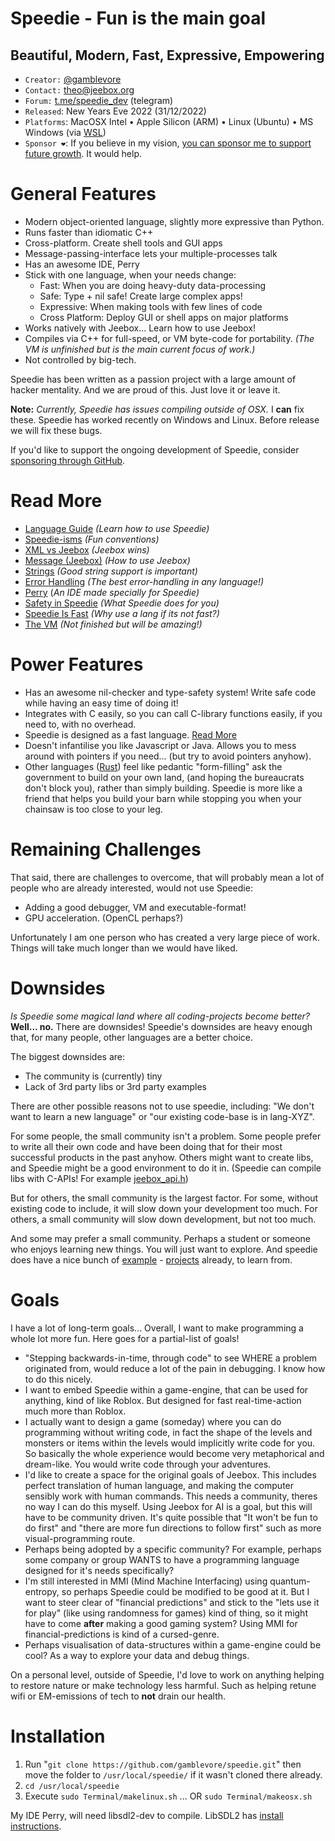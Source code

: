 
# Speedie - Fun is the main goal #
## Beautiful, Modern, Fast, Expressive, Empowering ##


* `Creator:` [@gamblevore](http://github.com/gamblevore/)
* `Contact:` [theo@jeebox.org](mailto:theo@jeebox.org)
* `Forum:` [t.me/speedie_dev](http://t.me/speedie_dev) (telegram)
* `Released`: New Years Eve 2022  (31/12/2022)
* `Platforms`: MacOSX Intel • Apple Silicon (ARM) • Linux (Ubuntu) • MS Windows (via [WSL](https://learn.microsoft.com/en-us/windows/wsl/install))
* `Sponsor ❤️`: If you believe in my vision, [you can sponsor me to support future growth](https://github.com/sponsors/gamblevore). It would help.


# General Features #
* Modern object-oriented language, slightly more expressive than Python.
* Runs faster than idiomatic C++
* Cross-platform. Create shell tools and GUI apps
* Message-passing-interface lets your multiple-processes talk
* Has an awesome IDE, Perry
* Stick with one language, when your needs change:
    * Fast: When you are doing heavy-duty data-processing
    * Safe: Type + nil safe! Create large complex apps!
    * Expressive: When making tools with few lines of code
    * Cross Platform: Deploy GUI or shell apps on major platforms
* Works natively with Jeebox... Learn how to use Jeebox!
* Compiles via C++ for full-speed, or VM byte-code for portability. _(The VM is unfinished but is the main current focus of work.)_
* Not controlled by big-tech.

Speedie has been written as a passion project with a large amount of hacker mentality. And we are proud of this. Just love it or leave it.

**Note:** _Currently, Speedie has issues compiling outside of OSX._ I **can** fix these. Speedie has worked recently on Windows and Linux. Before release we will fix these bugs.

If you'd like to support the ongoing development of Speedie, consider [sponsoring through GitHub](https://github.com/sponsors/gamblevore).


# Read More #
* [Language Guide](Documentation/LanguageGuide.md) _(Learn how to use Speedie)_
* [Speedie-isms](Documentation/isms.md) _(Fun conventions)_
* [XML vs Jeebox](Documentation/xml.md) _(Jeebox wins)_
* [Message (Jeebox)](Documentation/Jeebox.md) _(How to use Jeebox)_
* [Strings](Documentation/Strings.md) _(Good string support is important)_
* [Error Handling](Documentation/Errors.md) _(The best error-handling in any language!)_
* [Perry](Documentation/Perry.md) (_An IDE made specially for Speedie)_
* [Safety in Speedie](Documentation/Safety.md) _(What Speedie does for you)_
* [Speedie Is Fast](Documentation/Speed.md) _(Why use a lang if its not fast?)_
* [The VM](Documentation/VM.md) _(Not finished but will be amazing!)_


# Power Features #
* Has an awesome nil-checker and type-safety system! Write safe code while having an easy time of doing it!
* Integrates with C easily, so you can call C-library functions easily, if you need to, with no overhead.
* Speedie is designed as a fast language. [Read More](Documentation/Speed.md)
* Doesn't infantilise you like Javascript or Java. Allows you to mess around with pointers if you need... (but try to avoid pointers anyhow).
* Other languages ([Rust](Documentation/Comparisons.md)) feel like pedantic "form-filling" ask the government to build on your own land, (and hoping the bureaucrats don't block you), rather than simply building. Speedie is more like a friend that helps you build your barn while stopping you when your chainsaw is too close to your leg.


# Remaining Challenges #

That said, there are challenges to overcome, that will probably mean a lot of people who are already interested, would not use Speedie:

* Adding a good debugger, VM and executable-format!
* GPU acceleration. (OpenCL perhaps?)

Unfortunately I am one person who has created a very large piece of work. Things will take much longer than we would have liked.


# Downsides #
*Is Speedie some magical land where all coding-projects become better?* **Well... no.** There are downsides! Speedie's downsides are heavy enough that, for many people, other languages are a better choice.

The biggest downsides are:

* The community is (currently) tiny
* Lack of 3rd party libs or 3rd party examples

There are other possible reasons not to use speedie, including: "We don't want to learn a new language" or "our existing code-base is in lang-XYZ".
    
For some people, the small community isn't a problem. Some people prefer to write all their own code and have been doing that for their most successful products in the past anyhow. Others might want to create libs, and Speedie might be a good environment to do it in. (Speedie can compile libs with C-APIs! For example [jeebox_api.h](jeebox.scproj/Examples/jeebox_api.h))

But for others, the small community is the largest factor. For some, without existing code to include, it will slow down your development too much. For others, a small community will slow down development, but not too much.

And some may prefer a small community. Perhaps a student or someone who enjoys learning new things. You will just want to explore. And speedie does have a nice bunch of [example](Examples/) - [projects](GameExamples/) already, to learn from.



# Goals #
I have a lot of long-term goals... Overall, I want to make programming a whole lot more fun. Here goes for a partial-list of goals!

* "Stepping backwards-in-time, through code" to see WHERE a problem originated from, would reduce a lot of the pain in debugging. I know how to do this nicely.
* I want to embed Speedie within a game-engine, that can be used for anything, kind of like Roblox. But designed for fast real-time-action much more than Roblox.
* I actually want to design a game (someday) where you can do programming without writing code, in fact the shape of the levels and monsters or items within the levels would implicitly write code for you. So basically the whole experience would become very metaphorical and dream-like. You would write code through your adventures.
* I'd like to create a space for the original goals of Jeebox. This includes perfect translation of human language, and making the computer sensibly work with human commands. This needs a community, theres no way I can do this myself. Using Jeebox for AI is a goal, but this will have to be community driven. It's quite possible that "It won't be fun to do first" and "there are more fun directions to follow first" such as more visual-programming route.
* Perhaps being adopted by a specific community? For example, perhaps some company or group WANTS to have a programming language designed for it's needs specifically?
* I'm still interested in MMI (Mind Machine Interfacing) using quantum-entropy, so perhaps Speedie could be modified to be good at it. But I want to steer clear of "financial predictions" and stick to the "lets use it for play" (like using randomness for games) kind of thing, so it might have to come **after** making a good gaming system? Using MMI for financial-predictions is kind of a cursed-genre.
* Perhaps visualisation of data-structures within a game-engine could be cool? As a way to explore your data and debug things.

On a personal level, outside of Speedie, I'd love to work on anything helping to restore nature or make technology less harmful. Such as helping retune wifi or EM-emissions of tech to **not** drain our health.


# Installation #

1. Run "`git clone https://github.com/gamblevore/speedie.git`" then move the folder to `/usr/local/speedie/` if it wasn't cloned there already.
2. `cd /usr/local/speedie`
3. Execute `sudo Terminal/makelinux.sh` ... OR `sudo Terminal/makeosx.sh`

My IDE Perry, will need libsdl2-dev to compile. LibSDL2 has [install instructions](https://wiki.libsdl.org/SDL2/Installation).



